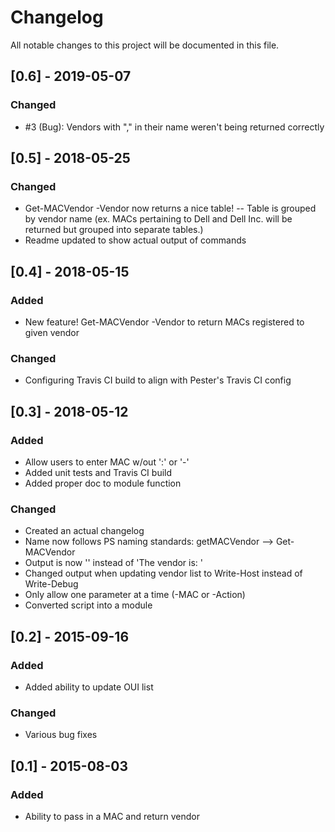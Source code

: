 # Changelog
All notable changes to this project will be documented in this file.

## [0.6] - 2019-05-07
### Changed
- #3 (Bug): Vendors with "," in their name weren't being returned correctly

## [0.5] - 2018-05-25
### Changed
- Get-MACVendor -Vendor <vendor name> now returns a nice table!
-- Table is grouped by vendor name (ex. MACs pertaining to Dell and Dell Inc. will be returned but grouped into separate tables.)
- Readme updated to show actual output of commands

## [0.4] - 2018-05-15
### Added
- New feature!  Get-MACVendor -Vendor <vendor name> to return MACs registered to given vendor

### Changed
- Configuring Travis CI build to align with Pester's Travis CI config

## [0.3] - 2018-05-12
### Added
- Allow users to enter MAC w/out ':' or '-'
- Added unit tests and Travis CI build
- Added proper doc to module function

### Changed
- Created an actual changelog
- Name now follows PS naming standards: getMACVendor --> Get-MACVendor
- Output is now '<name of vendor>' instead of 'The vendor is: <name of vendor>'
- Changed output when updating vendor list to Write-Host instead of Write-Debug
- Only allow one parameter at a time (-MAC or -Action)
- Converted script into a module

## [0.2] - 2015-09-16
### Added
- Added ability to update OUI list

### Changed
- Various bug fixes

## [0.1] - 2015-08-03
### Added
- Ability to pass in a MAC and return vendor
